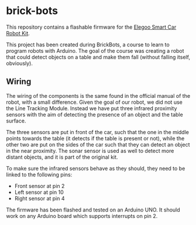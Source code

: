 # brick-bots
This repository contains a flashable firmware for the [Elegoo Smart Car Robot Kit](https://www.amazon.it/Elegoo-Ultrasuoni-Bluetooth-Intelligente-Educativo/dp/B078X7HLWN).

This project has been created during BrickBots, a course to learn to program robots with Arduino. The goal of the course was creating a robot that could detect objects on a table and make them fall (without falling itself, obviously).

## Wiring

The wiring of the components is the same found in the official manual of the robot, with a small difference. Given the goal of our robot, we did not use the Line Tracking Module. Instead we have put three infrared proximity sensors with the aim of detecting the presence of an object and the table surface.

The three sensors are put in front of the car, such that the one in the middle points towards the table (it detects if the table is present or not), while the other two are put on the sides of the car such that they can detect an object in the near proximity. The sonar sensor is used as well to detect more distant objects, and it is part of the original kit.

To make sure the infrared sensors behave as they should, they need to be linked to the following pins:
* Front sensor at pin 2
* Left sensor at pin 10
* Right sensor at pin 4

The firmware has been flashed and tested on an Arduino UNO. It should work on any Arduino board which supports interrupts on pin 2.